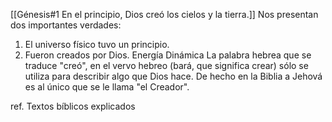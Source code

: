 [[Génesis#1 En el principio, Dios creó los cielos y la tierra.]]
Nos presentan dos importantes verdades:
1. El universo físico tuvo un principio.
2. Fueron creados por Dios.
Energía Dinámica
La palabra hebrea que se traduce "creó", en el vervo hebreo (bará, que significa crear) sólo se utiliza para describir algo que Dios hace. De hecho en la Biblia a Jehová es al único que se le llama "el Creador".

ref. Textos bíblicos explicados